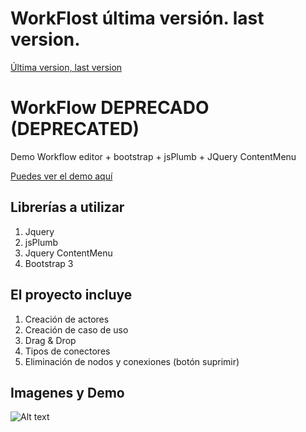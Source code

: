 WorkFlost última versión. last version.
========
[Última version, last version](https://github.com/dvdeveloperlab/UseCase)

WorkFlow DEPRECADO (DEPRECATED)
========

 Demo Workflow editor + bootstrap + jsPlumb + JQuery ContentMenu
 
 [Puedes ver el demo aquí](http://dvdeveloper.github.io/WorkFlow/)

Librerías a utilizar
--------------------------------------

1.  Jquery
2.  jsPlumb
3.  Jquery ContentMenu
4.  Bootstrap 3

El proyecto incluye
--------------------------------------
1. Creación de actores
2. Creación de caso de uso
3. Drag & Drop
4. Tipos de conectores
5. Eliminación de nodos y conexiones (botón suprimir)


Imagenes y Demo
--------------------------------------
![Alt text](http://www.subeimagenes.com/img/foto1-888694.jpg "Caso de uso")
